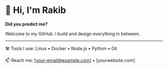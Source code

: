 # 👋 Hi, I'm Rakib

**Did you predict me?**

Welcome to my GitHub. I build and design everything in between.

---

🛠️ Tools I use: Linux • Docker • Node.js • Python • Git

📫 Reach me: [your-email@example.com] • [yourwebsite.com]

